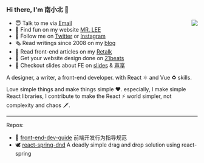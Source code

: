 ### Hi there, I'm 南小北 👋

<img align="right" src="https://github-readme-stats.vercel.app/api?username=nanxiaobei&title_color=fff&text_color=fff&icon_color=ccc&bg_color=000&hide_title=true&show_icons=true" />

- 😇 Talk to me via [Email](mailto:nanxiaobei@gmail.com)
- 🍭 Find fun on my website [MR. LEE](https://mrlee.me/)
- 🌱 Follow me on [Twitter](https://twitter.com/nanxiaobei) or [Instagram](https://www.instagram.com/nan.xiaobei/)
- 🗞 Read writings since 2008 on my [blog](https://mrlee.me/blog/)
- 📔 Read front-end articles on my [Retalk](https://zhuanlan.zhihu.com/retalk/)
- 💯 Get your website design done on [21beats](https://21beats.com/)
- 🧭 Checkout slides about FE on [slides](https://slides.com/retalk) & [声享](https://ppt.baomitu.com/u/nanxiaobei)

A designer, a writer, a front-end developer. with React ⚛️ and Vue ♻️ skills.

Love simple things and make things simple ❤️. especially, I make simple React libraries, I contribute to make the React ⚡️ world simpler, not complexity and chaos 🗡.

---

Repos:

- 🦋 [front-end-dev-guide](https://github.com/nanxiaobei/front-end-dev-guide) 前端开发行为指导规范
- 🕊 [react-spring-dnd](https://github.com/nanxiaobei/react-spring-dnd) A deadly simple drag and drop solution using react-spring
